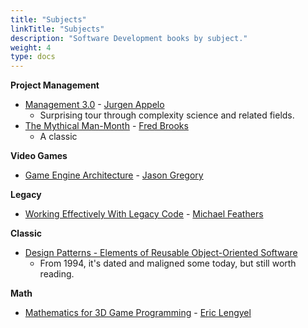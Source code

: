 ```yaml
---
title: "Subjects"
linkTitle: "Subjects"
description: "Software Development books by subject."
weight: 4
type: docs
---
```


**Project Management**

* [Management 3.0](https://management30.com/) - [Jurgen Appelo](https://jurgenappelo.com/)
  * Surprising tour through complexity science and related fields.
* [The Mythical Man-Month](https://www.amazon.com/Mythical-Man-Month-Software-Engineering-Anniversary-ebook/dp/B000OZ0N6M) - [Fred Brooks](https://history.computer.org/pioneers/brooks.html)
  * A classic

**Video Games**

* [Game Engine Architecture](https://www.gameenginebook.com/) - [Jason Gregory](https://www.gameenginebook.com/bio.html)

**Legacy**

* [Working Effectively With Legacy Code](https://www.oreilly.com/library/view/working-effectively-with/0131177052/) - [Michael Feathers](https://www.r7krecon.com/michael-feathers-bio)

**Classic**

* [Design Patterns - Elements of Reusable Object-Oriented Software](https://en.wikipedia.org/wiki/Design_Patterns)
  * From 1994, it's dated and maligned some today, but still worth reading.

**Math**

* [Mathematics for 3D Game Programming](https://www.mathfor3dgameprogramming.com/) - [Eric Lengyel](http://www.terathon.com/lengyel/)
